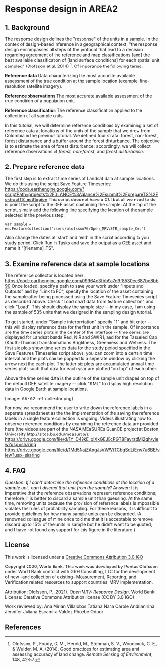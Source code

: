 # Response design in AREA2 

## 1. Background
The response design defines the "response" of the units in a sample. In the contex of design-based inference in a geographical context, "the response design encompasses all steps of the protocol that lead to a decision regarding agreement of the reference and map classifications [and] the best available classification of [land surface conditions] for each spatial unit sampled" (Olofsson et al. 2014) [^fn1].  Of imporance the following terms:

**Reference data**
Data characterizing the most accurate available assessment of the true condition at the sample location (example: fine-resolution satellite imagery).

**Reference observations**
The most accurate available assessment of the true condition of a population unit.

**Reference classification**
The reference classification applied to the collection of all sample units.

In this tutorial, we will determine reference conditions by examining a set of reference data at locations of the units of the sample that we drew from Colombia in the previous tutorial. We defined four strata: forest, non-forest, forest disturbance and a buffer around the forest disturbance. The objective is to estimate the area of forest disturbance; accordingly, we will collect reference observations of *forest, non-forest*, and *forest disturbance*.

## 2. Prepare reference data
 The first step is to extract time series of Landsat data at sample locations. We do this using the script Save Feature Timeseries: https://code.earthengine.google.com/?scriptPath=projects%2FGLANCE%3Aglance%2Fsubmit%2FprepareTS%2FextractTS_getRegion This script does not have a GUI but all we need to do is point the script to the GEE asset containing the sample. At the top of the script, simply add the following line specifying the location of the sample selected in the previous step:
 ```
 var sample = ee.FeatureCollection('users/olofsson76/Open_MRV/STR_sample_Col')
 ```
 Also change the dates at 'start' and 'end' in the script according to you study period. Click Run in Tasks and save the output as a GEE asset and name it "[filename]_TS".
 
 
## 3. Examine reference data at sample locations

The reference collector is located here: https://code.earthengine.google.com/09964c3fbb9a7d9f8530ee687be8bb90
Once loaded, specify a path to save your work under "Inputs and Outputs" and by "Link to FC", specify the location of the asset containing the sample after being processed using the Save Feature Timeseries script as described above. Check "Load chart data from feature collection" and click "Load". This should display the sample size -- in my case, I am using the sample of 535 units that we designed in the sampling design tutorial. 

To get started, under  "Sample interpretation" specify "1" and hit enter -- this will display reference data for the first unit in the sample. Of importance are the time series plots in the center of the interface -- time series are displayed for Landsat bands Red, NIR and SWIR1, and for the Tasseled Cap (Kauth-Thomas) transformations Brightness, Greenness and Wetness. The first six plots show time series data for the study period specified in the Save Features Timeseries script above; you can zoom into a certain time interval and the plots can be popped to a seperate window by clicking the arrow next the each plot. The latter six plots are accumulated annual time series plots such that data for each year are plotted "on top" of each other.  

Above the time series data is the outline of the sample unit draped on top of the default GEE satellite imagery -- click "KML" to display high resolution data in Google Earth at sample locations.

 [image: AREA2_ref_collector.png]
 
For now, we recommend the user to write down the reference labels in a seperate spreadsheet as the the implementation of the saving the reference labels in a single feature collection is ongoing. Videos illustrating how to observe reference conditions by examining the reference data are provided here (the videos are part of the NASA MEaSUREs GLanCE project at Boston University http://sites.bu.edu/measures/):  
https://drive.google.com/file/d/1Y_D49kE_oiXxGEJEcPGT8FavrzdMj2qh/view?usp=sharing
https://drive.google.com/file/d/1Md5NajZAngJsVWWiTCbgSdLiEyw7u6BE/view?usp=sharing

## 4. FAQ
*Question: If I can't determine the reference conditions at the location of a sample unit, can I discard that unit from the sample?*
Answer: It is imperative that the reference observations represent reference conditions; therefore, it is better to discard a sample unit than guessing. At the same time, removing units because the provision of reference labels is impossible violates the rules of probability sampling. For these reasons, it is difficult to provide guidelines for how many sample units can be discarded. (A renowned colleague of mine once told me that it is acceptable to remove discard up to 15% of the units in sample but he didn't want to be quoted, and I have not found any support for this figure in the literature.)    


## License
This work is licensed under a [Creative Commons Attribution 3.0 IGO](https://creativecommons.org/licenses/by/3.0/igo/) 

Copyright 2020, World Bank. This work was developed by Pontus Olofsson under World Bank contract with GRH Consulting, LLC for the development of new -and collection of existing- Measurement, Reporting, and Verification related resources to support countries' MRV implementation. 

Attribution: Olofsson, P. (2021). *Open MRV: Response Design*. World Bank. License: Creative Commons Attribution license (CC BY 3.0 IGO)

Work reviewed by:
Ana Mirian Villalobos
Tatiana Nana
Carole Andrianirina
Jennifer Juliana Escamilla Valdez
Phoebe Oduor

## References
[^fn1]: Olofsson, P., Foody, G. M., Herold, M., Stehman, S. V., Woodcock, C. E., & Wulder, M. A. (2014). Good practices for estimating area and assessing accuracy of land change. *Remote Sensing of Environment*, 148, 42-57.
